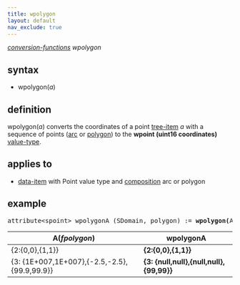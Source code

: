 ```yaml
---
title: wpolygon
layout: default
nav_exclude: true
---
```

*[conversion-functions](conversion-functions) wpolygon*

## syntax

- wpolygon(*a*)

## definition

wpolygon(*a*) converts the coordinates of a point [tree-item](tree-item) *a* with a sequence of points ([arc](arc) or [polygon](polygon)) to the **wpoint (uint16 coordinates)** [value-type](value-type).

## applies to

- [data-item](data-item) with Point value type and [composition](composition) arc or polygon

## example

<pre>
attribute&lt;spoint&gt; wpolygonA (SDomain, polygon) := <B>wpolygon(</B>A<B>)</B>;
</pre>

| A(*fpolygon*)                                |    **wpolygonA**                         |
|----------------------------------------------|------------------------------------------|
| {2:{0,0},{1,1}}                              | **{2:{0,0},{1,1}}**                      |
| {3: {1E+007,1E+007},{-2.5,-2.5},{99.9,99.9}} | **{3: {null,null},{null,null},{99,99}}** |
